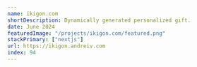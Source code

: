 ```yaml
---
name: ikigon.com
shortDescription: Dynamically generated personalized gift.
date: June 2024
featuredImage: "/projects/ikigon.com/featured.png"
stackPrimary: ["nextjs"]
url: https://ikigon.andreiv.com
index: 94
---
```

